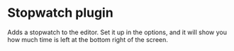 # Stopwatch plugin

Adds a stopwatch to the editor. Set it up in the options, and it will show you how much time is left at the bottom right of the screen.
